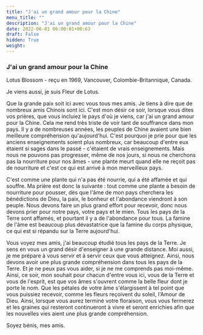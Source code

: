 ```yaml
---
title: "J'ai un grand amour pour la Chine"
menu_title: ""
description: "J'ai un grand amour pour la Chine"
date: 2022-06-01 06:00:01+00:63
draft: False
hidden: True
weight:
---
```

### J'ai un grand amour pour la Chine

Lotus Blossom - reçu en 1969, Vancouver, Colombie-Britannique, Canada.

Je viens aussi, je suis Fleur de Lotus.

Que la grande paix soit ici avec vous tous mes amis. Je tiens à dire que de nombreux amis Chinois sont ici. C'est mon désir ce soir, lorsque vous dites vos prières, que vous incluiez le pays d'où je viens, car j'ai un grand amour pour la Chine. Cela me rend très triste de voir tant de souffrance dans mon pays. Il y a de nombreuses années, les peuples de Chine avaient une bien meilleure compréhension qu'aujourd'hui. C'est pourquoi je prie pour que les anciens enseignements soient plus nombreux, car beaucoup d'entre eux étaient si sages dans le passé - c'étaient de vrais enseignements. Mais nous ne pouvons pas progresser, même de nos jours, si nous ne cherchons pas la nourriture pour nos âmes - une plante meurt quand elle ne reçoit pas de nourriture et c'est ce qui est arrivé à mon merveilleux pays.

C'est comme une plante qui n'a pas été nourrie, qui a été affamée et qui souffre. Ma prière est donc la suivante : tout comme une plante a besoin de nourriture pour pousser, dès que l'âme de mon pays cherchera les bénédictions de Dieu, la paix, le bonheur et l'abondance viendront à son peuple. Nous devons faire un plus grand effort pour recevoir, donc nous devons prier pour notre pays, votre pays et le mien. Tous les pays de la Terre sont affamés, et pourtant il y a de l'abondance pour tous. La famine de l'âme est beaucoup plus dévastatrice que la famine du corps physique, ce qui est si répandu sur la Terre aujourd'hui.

Vous voyez mes amis, j'ai beaucoup étudié tous les pays de la Terre. Je sens en vous un grand désir d'enseigner à une grande distance. Moi aussi, je me prépare à vous servir et à servir ceux que vous atteignez. Ainsi, nous devons avoir une plus grande compréhension dans tous les pays de la Terre. Et je ne peux pas vous aider, si je ne me comprends pas moi-même. Ainsi, ce soir, mon souhait pour chacun d'entre vous ici, vous de la Terre et vous de l'esprit, est que vos âmes s'ouvrent comme la belle fleur dont je porte le nom. Que les pétales de votre âme s'élargissent à tel point que vous puissiez recevoir, comme les fleurs reçoivent du soleil, l'Amour de Dieu. Ainsi, lorsque vous aurez terminé votre floraison, vous vous fermerez et les graines qui resteront continueront à vivre et seront enrichies afin que les nouvelles vies aient une plus grande compréhension.

Soyez bénis, mes amis.
